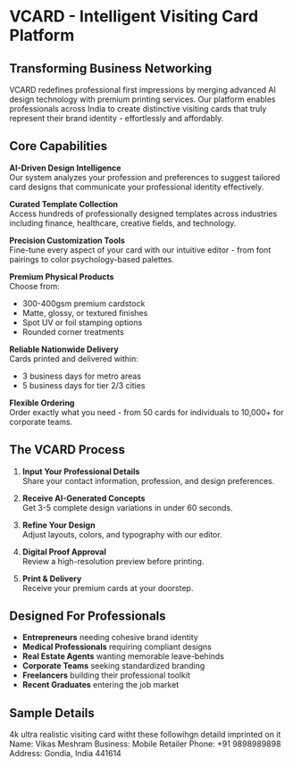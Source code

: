 # VCARD - Intelligent Visiting Card Platform

## Transforming Business Networking

VCARD redefines professional first impressions by merging advanced AI design technology with premium printing services. Our platform enables professionals across India to create distinctive visiting cards that truly represent their brand identity - effortlessly and affordably.

## Core Capabilities

**AI-Driven Design Intelligence**  
Our system analyzes your profession and preferences to suggest tailored card designs that communicate your professional identity effectively.

**Curated Template Collection**  
Access hundreds of professionally designed templates across industries including finance, healthcare, creative fields, and technology.

**Precision Customization Tools**  
Fine-tune every aspect of your card with our intuitive editor - from font pairings to color psychology-based palettes.

**Premium Physical Products**  
Choose from:

- 300-400gsm premium cardstock
- Matte, glossy, or textured finishes
- Spot UV or foil stamping options
- Rounded corner treatments

**Reliable Nationwide Delivery**  
Cards printed and delivered within:

- 3 business days for metro areas
- 5 business days for tier 2/3 cities

**Flexible Ordering**  
Order exactly what you need - from 50 cards for individuals to 10,000+ for corporate teams.

## The VCARD Process

1. **Input Your Professional Details**  
   Share your contact information, profession, and design preferences.

2. **Receive AI-Generated Concepts**  
   Get 3-5 complete design variations in under 60 seconds.

3. **Refine Your Design**  
   Adjust layouts, colors, and typography with our editor.

4. **Digital Proof Approval**  
   Review a high-resolution preview before printing.

5. **Print & Delivery**  
   Receive your premium cards at your doorstep.

## Designed For Professionals

- **Entrepreneurs** needing cohesive brand identity
- **Medical Professionals** requiring compliant designs
- **Real Estate Agents** wanting memorable leave-behinds
- **Corporate Teams** seeking standardized branding
- **Freelancers** building their professional toolkit
- **Recent Graduates** entering the job market

## Sample Details

4k ultra realistic visiting card
witht these followihgn detaild imprinted on it
Name: Vikas Meshram
Business: Mobile Retailer
Phone: +91 9898989898
Address: Gondia, India 441614

